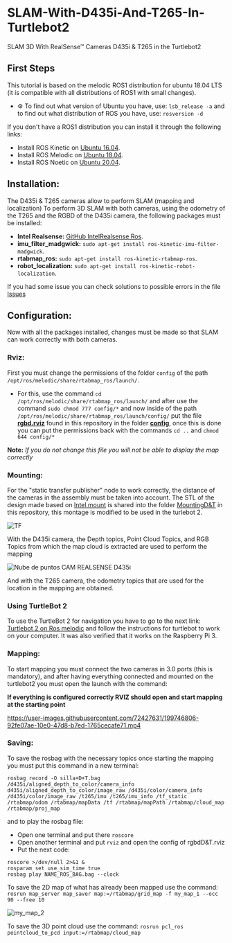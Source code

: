# SLAM-With-D435i-And-T265-In-Turtlebot2
SLAM 3D With RealSense™ Cameras D435i &amp; T265 in the Turtlebot2

## First Steps
This tutorial is based on the melodic ROS1 distribution for ubuntu 18.04 LTS
(it is compatible with all distributions of ROS1 with small changes).

- ⚙️ To find out what version of Ubuntu you have, use: `lsb_release -a`
and to find out what distribution of ROS you have, use: `rosversion -d`

If you don't have a ROS1 distribution you can install it through the following links:
 
- Install ROS Kinetic on [Ubuntu 16.04](http://wiki.ros.org/kinetic/Installation/Ubuntu).
- Install ROS Melodic on [Ubuntu 18.04](http://wiki.ros.org/melodic/Installation/Ubuntu).
- Install ROS Noetic on [Ubuntu 20.04](http://wiki.ros.org/noetic/Installation/Ubuntu). 

## Installation:
The D435i & T265 cameras allow to perform SLAM (mapping and localization) To perform 3D SLAM with both cameras, using the odometry of the T265 and the RGBD of the D435i camera, the following packages must be installed: 

- **Intel Realsense:** [GitHub IntelRealsense Ros](https://github.com/IntelRealSense/realsense-ros/tree/ros1-legacy).
- **imu_filter_madgwick:** ```sudo apt-get install ros-kinetic-imu-filter-madgwick```.
- **rtabmap_ros:** ```sudo apt-get install ros-kinetic-rtabmap-ros```.
- **robot_localization:** ```sudo apt-get install ros-kinetic-robot-localization```.

If you had some issue you can check solutions to possible errors in the file [Issues](/Issues.md)

## Configuration:
Now with all the packages installed, changes must be made so that SLAM can work correctly with both cameras.

### Rviz:
First you must change the permissions of the folder `config` of the path `/opt/ros/melodic/share/rtabmap_ros/launch/`.

- For this, use the command `cd /opt/ros/melodic/share/rtabmap_ros/launch/` and after use the command `sudo chmod 777 config/*` and now inside of the path `/opt/ros/melodic/share/rtabmap_ros/launch/config/` put the file **[rgbd.rviz](config/rgbd.rviz)** found in this repository in the folder [**config**](config), once this is done you can put the permissions back with the commands `cd ..` and `chmod 644 config/*`

**Note:** _If you do not change this file you will not be able to display the map correctly_



### Mounting:

For the "static transfer publisher" node to work correctly, the distance of the cameras in the assembly must be taken into account.
The STL of the design made based on [Intel mount](https://github.com/IntelRealSense/realsense-ros/blob/dd97d1ff5b428b06d268c8eb8516d1e4a8bc24a4/realsense2_camera/meshes/mount_t265_d435.stl) is shared into the folder [MountingD&T](MountingD&T/MountingD435i&T265.stl) in this repository, this montage is modified to be used in the turlebot 2.


![TF](https://user-images.githubusercontent.com/72427631/199650200-2b55a6b4-60c0-486c-909e-c3cdc45cecca.png)



With the D435i camera, the Depth topics, Point Cloud Topics, and RGB Topics from which the map cloud is extracted are used to perform the mapping

![Nube de puntos CAM REALSENSE D435i](https://user-images.githubusercontent.com/72427631/199648223-b0eb740d-a4ee-4bc2-b6e4-ca33e2e8b9be.gif)

And with the T265 camera, the odometry topics that are used for the location in the mapping are obtained.

### Using TurtleBot 2

To use the TurtleBot 2 for navigation you have to go to the next link: [Turtlebot 2 on Ros melodic](https://github.com/gaunthan/Turtlebot2-On-Melodic) and follow the instructions for turtlebot to work on your computer. It was also verified that it works on the Raspberry Pi 3.


### Mapping:

To start mapping you must connect the two cameras in 3.0 ports (this is mandatory), and after having everything connected and mounted on the turtlebot2 you must open the launch with the command:


**If everything is configured correctly RVIZ should open and start mapping at the starting point**





https://user-images.githubusercontent.com/72427631/199746806-92fe07ae-10e0-47d8-b7ed-1765cecafe71.mp4



### Saving:

To save the rosbag with the necessary topics once starting the mapping you must put this command in a new terminal:

```
rosbag record -O silla+D+T.bag /d435i/aligned_depth_to_color/camera_info  d435i/aligned_depth_to_color/image_raw /d435i/color/camera_info /d435i/color/image_raw /t265/imu /t265/imu_info /tf_static /rtabmap/odom /rtabmap/mapData /tf /rtabmap/mapPath /rtabmap/cloud_map /rtabmap/proj_map 
```

and to play the rosbag file:
 - Open one terminal and put there `roscore`
 - Open another terminal and put `rviz` and open the config of rgbdD&T.rviz
 - Put the next code:

```
roscore >/dev/null 2>&1 &
rosparam set use_sim_time true
rosbag play NAME_ROS_BAG.bag --clock
```

To save the 2D map of what has already been mapped use the command:
`rosrun map_server map_saver map:=/rtabmap/grid_map -f my_map_1 --occ 90 --free 10`

![my_map_2](https://user-images.githubusercontent.com/72427631/199769783-8bfb7d54-93d4-432d-b32f-eced447b134f.jpg)

To save the 3D point cloud use the command:
`rosrun pcl_ros pointcloud_to_pcd input:=/rtabmap/cloud_map`
